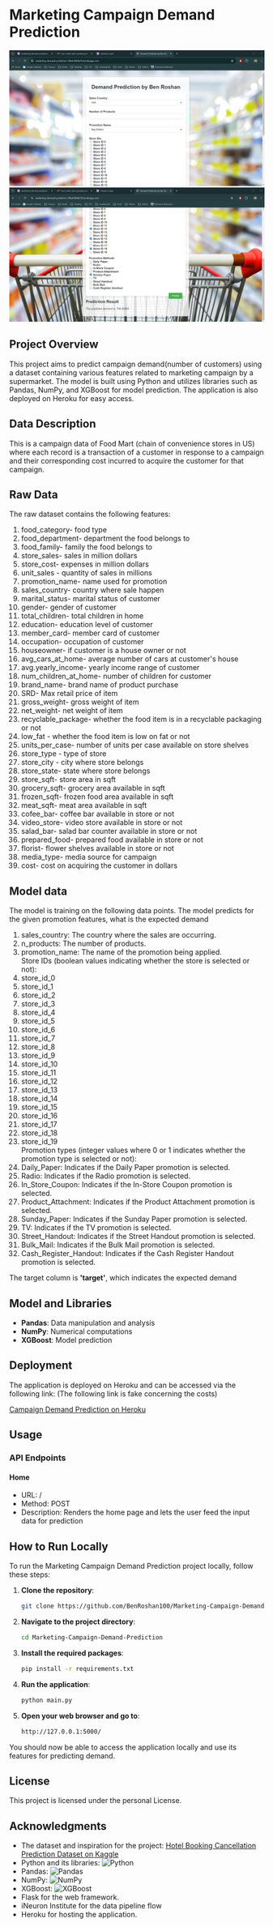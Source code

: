 # Marketing Campaign Demand Prediction

![Heroku Deployment](deployment.png)
![Heroku Deployment](deployment2.png)

## Project Overview

This project aims to predict campaign demand(number of customers) using a dataset containing various features related to marketing campaign by a supermarket. The model is built using Python and utilizes libraries such as Pandas, NumPy, and XGBoost for model prediction. The application is also deployed on Heroku for easy access.

## Data Description
This is a campaign data of Food Mart (chain of convenience stores in US) where each record is a transaction of a customer in response to a campaign and their corresponding cost incurred to acquire the customer for that campaign.

## Raw Data 
The raw dataset contains the following features:

1. food_category- food type
2. food_department- department the food belongs to
3. food_family- family the food belongs to
4. store_sales- sales in million dollars 
5. store_cost- expenses in million dollars
6. unit_sales - quantity of sales in millions 
7. promotion_name- name used for promotion
8. sales_country- country where sale happen
9. marital_status- marital status of customer
10. gender- gender of customer
11. total_children- total children in home
12. education- education level of customer
13. member_card- member card of customer
14. occupation- occupation of customer
15. houseowner- if customer is a house owner or not 
16. avg_cars_at_home- average number of cars at customer's house
17. avg.yearly_income- yearly income range of customer
18. num_children_at_home- number of children for customer
19. brand_name- brand name of product purchase
20. SRD- Max retail price of item
21. gross_weight- gross weight of item 
22. net_weight- net weight of item
23. recyclable_package- whether the food item is in a recyclable packaging or not
24. low_fat - whether the food item is low on fat or not 
25. units_per_case- number of units per case available on store shelves
26. store_type - type of store
27. store_city - city where store belongs
28. store_state- state where store belongs 
29. store_sqft- store area in sqft
30. grocery_sqft- grocery area available in sqft
31. frozen_sqft- frozen food area available in sqft
32. meat_sqft- meat area available in sqft
33. cofee_bar- coffee bar available in store or not
34. video_store- video store available in store or not 
35. salad_bar- salad bar counter available in store or not 
36. prepared_food- prepared food available in store or not
37. florist- flower shelves available in store or not
38. media_type- media source for campaign
39. cost- cost on acquiring the customer in dollars


## Model data
The model is training on the following data points. The model predicts for the given promotion features, what is the expected demand
1. sales_country: The country where the sales are occurring.
2. n_products: The number of products.
3. promotion_name: The name of the promotion being applied. <br>
Store IDs (boolean values indicating whether the store is selected or not):
4. store_id_0
5. store_id_1
6. store_id_2
7. store_id_3
8. store_id_4
9. store_id_5
10. store_id_6
11. store_id_7
12. store_id_8
13. store_id_9
14. store_id_10
15. store_id_11
16. store_id_12
17. store_id_13
18. store_id_14
19. store_id_15
20. store_id_16
21. store_id_17
22. store_id_18
23. store_id_19 <br>
Promotion types (integer values where 0 or 1 indicates whether the promotion type is selected or not):
24. Daily_Paper: Indicates if the Daily Paper promotion is selected.
25. Radio: Indicates if the Radio promotion is selected.
26. In_Store_Coupon: Indicates if the In-Store Coupon promotion is selected.
27. Product_Attachment: Indicates if the Product Attachment promotion is selected.
28. Sunday_Paper: Indicates if the Sunday Paper promotion is selected.
29. TV: Indicates if the TV promotion is selected.
30. Street_Handout: Indicates if the Street Handout promotion is selected.
31. Bulk_Mail: Indicates if the Bulk Mail promotion is selected.
32. Cash_Register_Handout: Indicates if the Cash Register Handout promotion is selected.

The target column is **'target'**, which indicates the expected demand

## Model and Libraries

- **Pandas**: Data manipulation and analysis
- **NumPy**: Numerical computations
- **XGBoost**: Model prediction

## Deployment

The application is deployed on Heroku and can be accessed via the following link: (The following link is fake concerning the costs)

[Campaign Demand Prediction on Heroku](https://hotelbooking-cancellation-pred-e23654698b90.herokuapp.com/)

## Usage
### API Endpoints
#### Home
- URL: /
- Method: POST
- Description: Renders the home page and lets the user feed the input data for prediction

## How to Run Locally

To run the Marketing Campaign Demand Prediction project locally, follow these steps:

1. **Clone the repository**:

    ```sh
    git clone https://github.com/BenRoshan100/Marketing-Campaign-Demand-Prediction.git
    ```

2. **Navigate to the project directory**:

    ```sh
    cd Marketing-Campaign-Demand-Prediction
    ```

3. **Install the required packages**:

    ```sh
    pip install -r requirements.txt
    ```

4. **Run the application**:

    ```sh
    python main.py
    ```

5. **Open your web browser and go to**:

    ```sh
    http://127.0.0.1:5000/
    ```

You should now be able to access the application locally and use its features for predicting demand.

## License

This project is licensed under the personal License.

## Acknowledgments

- The dataset and inspiration for the project: [Hotel Booking Cancellation Prediction Dataset on Kaggle](https://www.kaggle.com/datasets/youssefaboelwafa/hotel-booking-cancellation-prediction)
- Python and its libraries:
  <img src="https://upload.wikimedia.org/wikipedia/commons/c/c3/Python-logo-notext.svg" alt="Python" width="100" height="100">
- Pandas:
  <img src="https://upload.wikimedia.org/wikipedia/commons/e/ed/Pandas_logo.svg" alt="Pandas" width="100" height="100">
- NumPy:
  <img src="https://upload.wikimedia.org/wikipedia/commons/1/1a/NumPy_logo.svg" alt="NumPy" width="100" height="100">
- XGBoost:
  <img src="https://upload.wikimedia.org/wikipedia/commons/6/69/XGBoost_logo.png" alt="XGBoost" width="100" height="100">
- Flask for the web framework.
- iNeuron Institute for the data pipeline flow
- Heroku for hosting the application.

